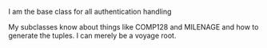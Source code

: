 I am the base class for all authentication handling

My subclasses know about things like COMP128 and MILENAGE
and how to generate the tuples. I can merely be a voyage root.